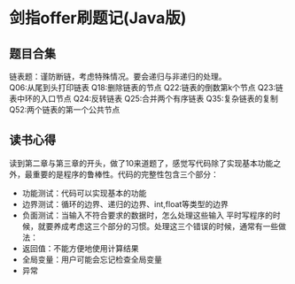 剑指offer刷题记(Java版)
=======================
题目合集
-------
链表题：谨防断链，考虑特殊情况。要会递归与非递归的处理。  
    Q06:从尾到头打印链表
    Q18:删除链表的节点
    Q22:链表的倒数第k个节点
    Q23:链表中环的入口节点
    Q24:反转链表
    Q25:合并两个有序链表
    Q35:复杂链表的复制
    Q52:两个链表的第一个公共节点  

读书心得
--------
读到第二章与第三章的开头，做了10来道题了，感觉写代码除了实现基本功能之外，最重要的是程序的鲁棒性。代码的完整性包含三个部分：  
*   功能测试：代码可以实现基本的功能
*   边界测试：循环的边界、递归的边界、int,float等类型的边界
*   负面测试：当输入不符合要求的数据时，怎么处理这些输入
平时写程序的时候，就要养成考虑这三个部分的习惯。处理这三个错误的时候，通常有一些做法：
*   返回值：不能方便地使用计算结果
*   全局变量：用户可能会忘记检查全局变量
*   异常
